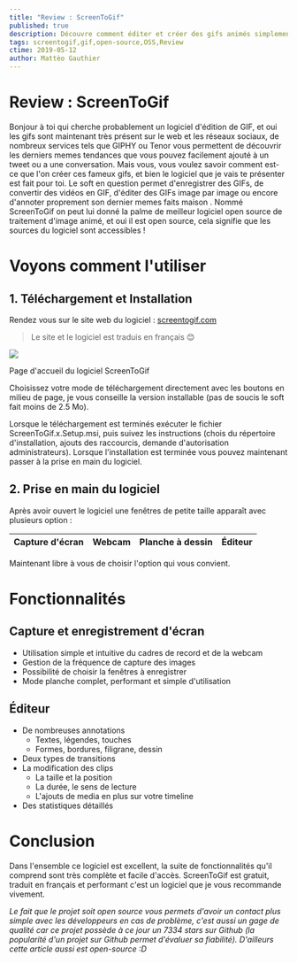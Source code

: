 ```yaml
---
title: "Review : ScreenToGif"
published: true
description: Découvre comment éditer et créer des gifs animés simplement avec le logiciel open-source ScreenToGif
tags: screentogif,gif,open-source,OSS,Review
ctime: 2019-05-12
author: Mattèo Gauthier
---
```


# Review : ScreenToGif
Bonjour à toi qui cherche probablement un logiciel d'édition de GIF, et oui les gifs sont maintenant très présent sur le web et les réseaux sociaux, de nombreux services tels que GIPHY ou Tenor vous permettent de découvrir les derniers memes tendances que vous pouvez facilement ajouté à un tweet ou a une conversation. Mais vous, vous voulez savoir comment est-ce que l'on créer ces fameux gifs, et bien le logiciel que je vais te présenter est fait pour toi.  Le soft en question permet d'enregistrer des GIFs, de convertir des vidéos en GIF, d'éditer des GIFs image par image ou encore d'annoter proprement son dernier memes faits maison . Nommé ScreenToGif on peut lui donné la palme de meilleur logiciel open source de traitement d'image animé, et oui il est open source, cela signifie que les sources du logiciel sont accessibles !

# Voyons comment l'utiliser

## 1. Téléchargement et Installation

Rendez vous sur le site web du logiciel : [screentogif.com](http://screentogif.com/)

> Le site et le logiciel est traduis en français 😊

![](https://i.imgur.com/PESajcu.png)

Page d'accueil du logiciel ScreenToGif 

Choisissez votre mode de téléchargement directement avec les boutons en milieu de page, je vous conseille la version installable (pas de soucis le soft fait moins de 2.5 Mo).

Lorsque le téléchargement est terminés exécuter le fichier ScreenToGif.x.Setup.msi, puis suivez les instructions (chois du répertoire d'installation, ajouts des raccourcis, demande d'autorisation administrateurs). Lorsque l'installation est terminée vous pouvez maintenant passer à la prise en main du logiciel.

## 2. Prise en main du logiciel

Après avoir ouvert le logiciel une fenêtres de petite taille apparaît avec plusieurs option :

| Capture d'écran | Webcam | Planche à dessin | Éditeur |
| :-------------: | :----: | :--------------: | :-----: |

Maintenant libre à vous de choisir l'option qui vous convient.

# Fonctionnalités

## Capture et enregistrement d'écran

- Utilisation simple et intuitive du cadres de record et de la webcam
- Gestion de la fréquence de capture des images
- Possibilité de choisir la fenêtres à enregistrer
- Mode planche complet, performant et simple d'utilisation

## Éditeur

- De nombreuses annotations
    - Textes, légendes, touches
    - Formes, bordures, filigrane, dessin
- Deux types de transitions
- La modification des clips
    - La taille et la position
    - La durée, le sens de lecture
    - L'ajouts de media en plus sur votre timeline
- Des statistiques détaillés

# Conclusion

Dans l'ensemble ce logiciel est excellent, la suite de fonctionnalités qu'il comprend sont très complète et facile d'accès. ScreenToGif est gratuit, traduit en français et performant c'est un logiciel que je vous recommande vivement.

*Le fait que le projet soit open source vous permets d'avoir un contact plus simple avec les développeurs en cas de problème, c'est aussi un gage de qualité car ce projet possède à ce jour un 7334 stars sur Github (la popularité d'un projet sur Github permet d'évaluer sa fiabilité). D'ailleurs cette article aussi est open-source :D*